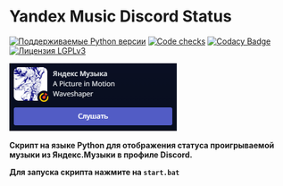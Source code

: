 # Yandex Music Discord Status

[![Поддерживаемые Python версии](https://img.shields.io/badge/python-3.10+-blue.svg)](https://www.python.org/downloads/)
[![Code checks](https://github.com/Koz9vo4ka/Yandex-Music-RPC/actions/workflows/checks.yml/badge.svg)](https://github.com/Koz9vo4ka/Yandex-Music-RPC/actions/workflows/checks.yml)
[![Codacy Badge](https://app.codacy.com/project/badge/Grade/b52b0718ecb14296a49dfd6b4717223f)](https://app.codacy.com/gh/Koz9vo4ka/Yandex-Music-RPC/dashboard?utm_source=gh&utm_medium=referral&utm_content=&utm_campaign=Badge_grade)
[![Лицензия LGPLv3](https://img.shields.io/badge/license-LGPLv3-lightgrey.svg)](https://www.gnu.org/licenses/lgpl-3.0.html)

![alt text](.github/img/status.png)

**Скрипт на языке Python для отображения статуса проигрываемой музыки из Яндекс.Музыки в профиле Discord.**

**Для запуска скрипта нажмите на `start.bat`**
